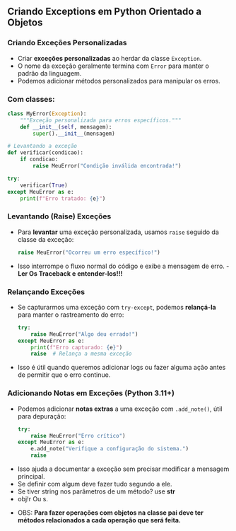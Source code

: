 ## Criando Exceptions em Python Orientado a Objetos
### Criando Exceções Personalizadas
- Criar **exceções personalizadas** ao herdar da classe `Exception`.  
- O nome da exceção geralmente termina com `Error` para manter o padrão da linguagem.  
- Podemos adicionar métodos personalizados para manipular os erros.  
### Com classes:
```python
class MyError(Exception):
    """Exceção personalizada para erros específicos."""
    def __init__(self, mensagem):
        super().__init__(mensagem)

# Levantando a exceção
def verificar(condicao):
    if condicao:
        raise MeuError("Condição inválida encontrada!")

try:
    verificar(True)
except MeuError as e:
    print(f"Erro tratado: {e}")
```



### Levantando (Raise) Exceções 
- Para **levantar** uma exceção personalizada, usamos `raise` seguido da classe da exceção:  
  ```python
  raise MeuError("Ocorreu um erro específico!")
  ```
- Isso interrompe o fluxo normal do código e exibe a mensagem de erro.
-**Ler Os Traceback e entender-los!!!**

### Relançando Exceções
- Se capturarmos uma exceção com `try-except`, podemos **relançá-la** para manter o rastreamento do erro:
  ```python
  try:
      raise MeuError("Algo deu errado!")
  except MeuError as e:
      print(f"Erro capturado: {e}")
      raise  # Relança a mesma exceção
  ```
- Isso é útil quando queremos adicionar logs ou fazer alguma ação antes de permitir que o erro continue.

### Adicionando Notas em Exceções (Python 3.11+) 
- Podemos adicionar **notas extras** a uma exceção com `.add_note()`, útil para depuração:
  ```python
  try:
      raise MeuError("Erro crítico")
  except MeuError as e:
      e.add_note("Verifique a configuração do sistema.")
      raise
  ```
- Isso ajuda a documentar a exceção sem precisar modificar a mensagem principal.
- Se definir com algum deve fazer tudo segundo a ele. 
- Se tiver string nos parâmetros de um método? use __str__
- obj!r Ou s.
+ OBS: **Para fazer operações com objetos na classe pai deve ter métodos relacionados a cada operação que será feita.**

